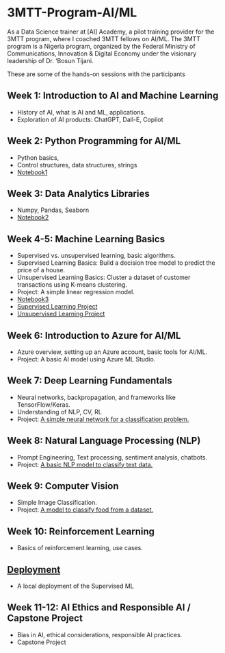 # 3MTT-Program-AI/ML

As a Data Science trainer at [AI] Academy, a pilot training provider for the 3MTT program, where I coached 3MTT fellows on AI/ML. The 3MTT program is a Nigeria program, organized by the Federal Ministry of Communications, Innovation & Digital Economy under the visionary leadership of Dr. ‘Bosun Tijani.

These are some of the hands-on sessions with the participants

## Week 1: Introduction to AI and Machine Learning
-  History of AI, what is AI and ML, applications.
-  Exploration of AI products: ChatGPT, Dall-E, Copilot

## Week 2: Python Programming for AI/ML
- Python basics,
- Control structures, data structures, strings
- [Notebook1](https://github.com/Olamilekan002/3MTT-Program/blob/main/Introduction_to_Python_Basics.ipynb)
  
## Week 3: Data Analytics Libraries
- Numpy, Pandas, Seaborn
- [Notebook2](https://github.com/Olamilekan002/3MTT-Program/blob/main/Data_Analytics_Libraries_Introduction%20-%201.ipynb)

## Week 4-5: Machine Learning Basics
-  Supervised vs. unsupervised learning, basic algorithms.
- Supervised Learning Basics: Build a decision tree model to predict the price of a house.
- Unsupervised Learning Basics: Cluster a dataset of customer transactions using K-means clustering.
- Project: A simple linear regression model.
- [Notebook3](https://github.com/Olamilekan002/3MTT-Program/blob/main/Machine_Learning_Basics.ipynb)
- [Supervised Learning Project](https://github.com/Olamilekan002/3MTT-Program/blob/main/house_price_prediction.ipynb)
- [Unsupervised Learning Project](https://github.com/Olamilekan002/3MTT-Program/blob/main/Hands-on%20Practise%202%20-%20Unsupervised.ipynb)

## Week 6: Introduction to Azure for AI/ML
-  Azure overview, setting up an Azure account, basic tools for AI/ML.
- Project: A basic AI model using Azure ML Studio.

## Week 7: Deep Learning Fundamentals
-  Neural networks, backpropagation, and frameworks like TensorFlow/Keras.
-  Understanding of NLP, CV, RL
- Project: [A simple neural network for a classification problem.](https://github.com/Olamilekan002/3MTT-Program/blob/main/Deep_Learning_Hands_On.ipynb)

## Week 8: Natural Language Processing (NLP)
- Prompt Engineering, Text processing, sentiment analysis, chatbots.
- Project: [A basic NLP model to classify text data.](https://github.com/Olamilekan002/3MTT-Program/blob/main/NLP_Hands_on.ipynb)

## Week 9: Computer Vision
-  Simple Image Classification.
- Project: [A model to classify food from a dataset.](https://github.com/Olamilekan002/3MTT-Program/blob/main/CV_Hands_On.ipynb)

## Week 10: Reinforcement Learning
-  Basics of reinforcement learning, use cases.

## [Deployment](https://github.com/Olamilekan002/3MTT-Program/tree/main/Deployment)
- A local deployment of the Supervised ML
  
## Week 11-12: AI Ethics and Responsible AI / Capstone Project
- Bias in AI, ethical considerations, responsible AI practices.
- Capstone Project

  

